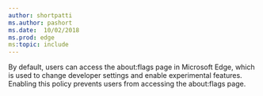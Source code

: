```yaml
---
author: shortpatti
ms.author: pashort
ms.date:  10/02/2018
ms.prod: edge
ms:topic: include
---
```


By default, users can access the about:flags page in Microsoft Edge, which is used to change developer settings and enable experimental features. Enabling this policy prevents users from accessing the about:flags page.